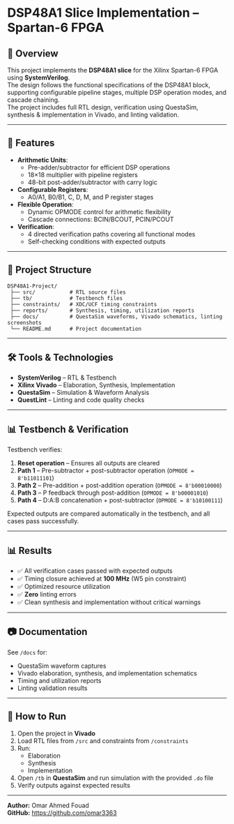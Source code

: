 # DSP48A1 Slice Implementation – Spartan-6 FPGA

## 📌 Overview
This project implements the **DSP48A1 slice** for the Xilinx Spartan-6 FPGA using **SystemVerilog**.  
The design follows the functional specifications of the DSP48A1 block, supporting configurable pipeline stages, multiple DSP operation modes, and cascade chaining.  
The project includes full RTL design, verification using QuestaSim, synthesis & implementation in Vivado, and linting validation.

---

## 🔧 Features
- **Arithmetic Units**:
  - Pre-adder/subtractor for efficient DSP operations
  - 18×18 multiplier with pipeline registers
  - 48-bit post-adder/subtractor with carry logic
- **Configurable Registers**:
  - A0/A1, B0/B1, C, D, M, and P register stages
- **Flexible Operation**:
  - Dynamic OPMODE control for arithmetic flexibility
  - Cascade connections: BCIN/BCOUT, PCIN/PCOUT
- **Verification**:
  - 4 directed verification paths covering all functional modes
  - Self-checking conditions with expected outputs

---

## 📂 Project Structure
```
DSP48A1-Project/
 ├── src/           # RTL source files
 ├── tb/            # Testbench files
 ├── constraints/   # XDC/UCF timing constraints
 ├── reports/       # Synthesis, timing, utilization reports
 ├── docs/          # QuestaSim waveforms, Vivado schematics, linting screenshots
 └── README.md      # Project documentation
```

---

## 🛠 Tools & Technologies
- **SystemVerilog** – RTL & Testbench
- **Xilinx Vivado** – Elaboration, Synthesis, Implementation
- **QuestaSim** – Simulation & Waveform Analysis
- **QuestLint** – Linting and code quality checks

---

## 📊 Testbench & Verification
Testbench verifies:
1. **Reset operation** – Ensures all outputs are cleared
2. **Path 1** – Pre-subtractor + post-subtractor operation (`OPMODE = 8'b11011101`)
3. **Path 2** – Pre-addition + post-addition operation (`OPMODE = 8'b00010000`)
4. **Path 3** – P feedback through post-addition (`OPMODE = 8'b00001010`)
5. **Path 4** – D:A:B concatenation + post-subtractor (`OPMODE = 8'b10100111`)

Expected outputs are compared automatically in the testbench, and all cases pass successfully.

---

## 📊 Results
- ✅ All verification cases passed with expected outputs
- ✅ Timing closure achieved at **100 MHz** (W5 pin constraint)
- ✅ Optimized resource utilization
- ✅ **Zero** linting errors
- ✅ Clean synthesis and implementation without critical warnings

---

## 📷 Documentation
See `/docs` for:
- QuestaSim waveform captures
- Vivado elaboration, synthesis, and implementation schematics
- Timing and utilization reports
- Linting validation results

---

## 🚀 How to Run
1. Open the project in **Vivado**
2. Load RTL files from `/src` and constraints from `/constraints`
3. Run:
   - Elaboration
   - Synthesis
   - Implementation
4. Open `/tb` in **QuestaSim** and run simulation with the provided `.do` file
5. Verify outputs against expected results

---

**Author:** Omar Ahmed Fouad  
**GitHub:** https://github.com/omar3363
